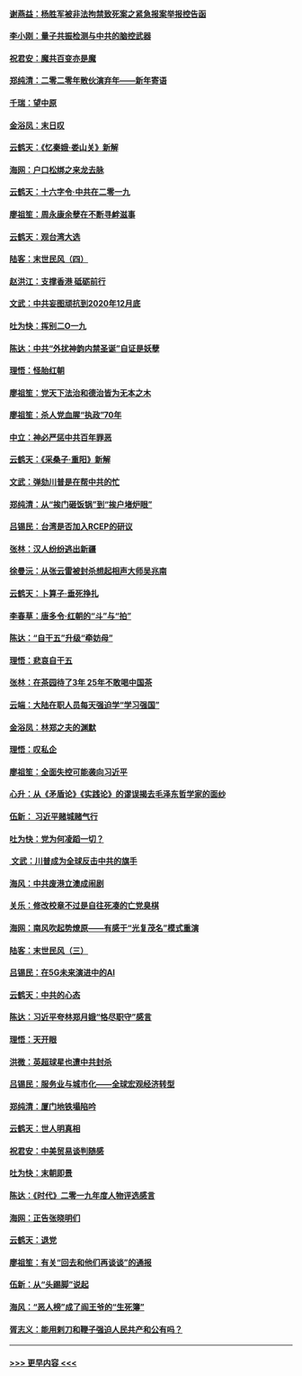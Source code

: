 #### [谢燕益：杨胜军被非法拘禁致死案之紧急报案举报控告函](../pages/nsc993/n11756134.md?t=01011322) 
#### [李小刚：量子共振检测与中共的脑控武器](../pages/nsc993/n11754518.md?t=01011322) 
#### [祝君安：魔共百变亦是魔](../pages/nsc993/n11754469.md?t=01011322) 
#### [郑纯清：二零二零年散伙演弃年——新年寄语](../pages/nsc993/n11754195.md?t=01011322) 
#### [千瑞：望中原](../pages/nsc993/n11754159.md?t=01011322) 
#### [金浴凤：末日叹](../pages/nsc993/n11752359.md?t=01011322) 
#### [云鹤天：《忆秦娥‧娄山关》新解](../pages/nsc993/n11752348.md?t=01011322) 
#### [海网：户口松绑之来龙去脉](../pages/nsc993/n11752328.md?t=01011322) 
#### [云鹤天：十六字令‧中共在二零一九](../pages/nsc993/n11752305.md?t=01011322) 
#### [廖祖笙：周永康余孽在不断寻衅滋事](../pages/nsc993/n11751013.md?t=01011322) 
#### [云鹤天：观台湾大选](../pages/nsc993/n11751007.md?t=01011322) 
#### [陆客：末世民风（四）](../pages/nsc993/n11749203.md?t=01011322) 
#### [赵洪江：支撑香港 砥砺前行](../pages/nsc993/n11748482.md?t=01011322) 
#### [文武：中共妄图顽抗到2020年12月底](../pages/nsc993/n11748446.md?t=01011322) 
#### [吐为快：挥别二O一九](../pages/nsc993/n11748411.md?t=01011322) 
#### [陈达：中共“外扰神韵内禁圣诞”自证是妖孽](../pages/nsc993/n11748226.md?t=01011322) 
#### [理悟：怪胎红朝](../pages/nsc993/n11748206.md?t=01011322) 
#### [廖祖笙：党天下法治和德治皆为无本之木](../pages/nsc993/n11748135.md?t=01011322) 
#### [廖祖笙：杀人党血腥“执政”70年](../pages/nsc993/n11745144.md?t=01011322) 
#### [中立：神必严惩中共百年罪恶](../pages/nsc993/n11744970.md?t=01011322) 
#### [云鹤天：《采桑子‧重阳》新解](../pages/nsc993/n11744948.md?t=01011322) 
#### [文武：弹劾川普是在帮中共的忙](../pages/nsc993/n11744758.md?t=01011322) 
#### [郑纯清：从“挨门砸饭锅”到“挨户堵炉眼”](../pages/nsc993/n11744745.md?t=01011322) 
#### [吕锡民：台湾是否加入RCEP的研议](../pages/nsc993/n11744701.md?t=01011322) 
#### [张林：汉人纷纷逃出新疆](../pages/nsc993/n11743530.md?t=01011322) 
#### [徐曼沅：从张云雷被封杀想起相声大师吴兆南](../pages/nsc993/n11741816.md?t=01011322) 
#### [云鹤天：卜算子‧垂死挣扎](../pages/nsc993/n11739956.md?t=01011322) 
#### [李春草：唐多令‧红朝的“斗”与“拍”](../pages/nsc993/n11739830.md?t=01011322) 
#### [陈达：“自干五”升级“牵妨母”](../pages/nsc993/n11739724.md?t=01011322) 
#### [理悟：悲哀自干五](../pages/nsc993/n11739547.md?t=01011322) 
#### [张林：在茶园待了3年 25年不敢喝中国茶](../pages/nsc993/n11739240.md?t=01011322) 
#### [云端：大陆在职人员每天强迫学“学习强国”](../pages/nsc993/n11738735.md?t=01011322) 
#### [金浴凤：林郑之夫的渊默](../pages/nsc993/n11737735.md?t=01011322) 
#### [理悟：叹私企](../pages/nsc993/n11737715.md?t=01011322) 
#### [廖祖笙：全面失控可能袭向习近平](../pages/nsc993/n11737704.md?t=01011322) 
#### [心升：从《矛盾论》《实践论》的谬误揭去毛泽东哲学家的面纱](../pages/nsc993/n11736962.md?t=01011322) 
#### [伍新： 习近平赌城赌气行](../pages/nsc993/n11736929.md?t=01011322) 
#### [吐为快：党为何凌蹈一切？](../pages/nsc993/n11736915.md?t=01011322) 
#### [ 文武：川普成为全球反击中共的旗手](../pages/nsc993/n11736882.md?t=01011322) 
#### [海风：中共废港立澳成闹剧](../pages/nsc993/n11735857.md?t=01011322) 
#### [关乐：修改校章不过是自往死凑的亡党臭棋](../pages/nsc993/n11735097.md?t=01011322) 
#### [海网：南风吹起势燎原——有感于“光复茂名”模式重演](../pages/nsc993/n11732308.md?t=01011322) 
#### [陆客：末世民风（三）](../pages/nsc993/n11732211.md?t=01011322) 
#### [吕锡民：在5G未来演进中的AI](../pages/nsc993/n11730010.md?t=01011322) 
#### [云鹤天：中共的心态](../pages/nsc993/n11729906.md?t=01011322) 
#### [陈达：习近平夸林郑月娥“恪尽职守”感言](../pages/nsc993/n11729881.md?t=01011322) 
#### [理悟：天开眼](../pages/nsc993/n11729699.md?t=01011322) 
#### [洪微：英超球星也遭中共封杀](../pages/nsc993/n11727243.md?t=01011322) 
#### [吕锡民：服务业与城市化——全球宏观经济转型](../pages/nsc993/n11725845.md?t=01011322) 
#### [郑纯清：厦门地铁塌陷吟](../pages/nsc993/n11725813.md?t=01011322) 
#### [云鹤天：世人明真相](../pages/nsc993/n11725621.md?t=01011322) 
#### [祝君安：中美贸易谈判随感](../pages/nsc993/n11725609.md?t=01011322) 
#### [吐为快：末朝即景](../pages/nsc993/n11723365.md?t=01011322) 
#### [陈达：《时代》二零一九年度人物评选感言](../pages/nsc993/n11723337.md?t=01011322) 
#### [海网：正告张晓明们](../pages/nsc993/n11723228.md?t=01011322) 
#### [云鹤天：退党](../pages/nsc993/n11723056.md?t=01011322) 
#### [廖祖笙：有关“回去和他们再谈谈”的通报](../pages/nsc993/n11722442.md?t=01011322) 
#### [伍新：从“头踢脚”说起](../pages/nsc993/n11722429.md?t=01011322) 
#### [海风：“恶人榜”成了阎王爷的“生死簿”](../pages/nsc993/n11722272.md?t=01011322) 
#### [胥志义：能用剌刀和鞭子强迫人民共产和公有吗？](../pages/nsc993/n11720569.md?t=01011322) 

----
#### [ >>> 更早内容 <<< ](../indexes/nsc993-earlier.md)
